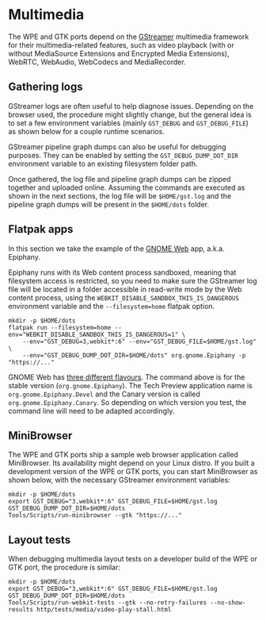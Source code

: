 # Multimedia

The WPE and GTK ports depend on the
[GStreamer](https://gstreamer.freedesktop.org) multimedia framework for their
multimedia-related features, such as video playback (with or without MediaSource
Extensions and Encrypted Media Extensions), WebRTC, WebAudio, WebCodecs and
MediaRecorder.

## Gathering logs

GStreamer logs are often useful to help diagnose issues. Depending on the
browser used, the procedure might slightly change, but the general idea is to
set a few environment variables (mainly `GST_DEBUG` and `GST_DEBUG_FILE`) as
shown below for a couple runtime scenarios.

GStreamer pipeline graph dumps can also be useful for debugging purposes. They
can be enabled by setting the `GST_DEBUG_DUMP_DOT_DIR` environment variable to
an existing filesystem folder path.

Once gathered, the log file and pipeline graph dumps can be zipped together and
uploaded online. Assuming the commands are executed as shown in the next
sections, the log file will be `$HOME/gst.log` and the pipeline graph dumps will
be present in the `$HOME/dots` folder.

## Flatpak apps

In this section we take the example of the [GNOME
Web](https://flathub.org/apps/org.gnome.Epiphany) app, a.k.a. Epiphany.

Epiphany runs with its Web content process sandboxed, meaning that filesystem
access is restricted, so you need to make sure the GStreamer log file will be
located in a folder accessible in read-write mode by the Web content process,
using the `WEBKIT_DISABLE_SANDBOX_THIS_IS_DANGEROUS` environment variable and
the `--filesystem=home` flatpak option.


```shell
mkdir -p $HOME/dots
flatpak run --filesystem=home --env="WEBKIT_DISABLE_SANDBOX_THIS_IS_DANGEROUS=1" \
    --env="GST_DEBUG=3,webkit*:6" --env="GST_DEBUG_FILE=$HOME/gst.log" \
    --env="GST_DEBUG_DUMP_DOT_DIR=$HOME/dots" org.gnome.Epiphany -p "https://..."
```

GNOME Web has [three different
flavours](https://gitlab.gnome.org/GNOME/epiphany#download-and-install). The
command above is for the stable version (`org.gnome.Epiphany`). The Tech Preview
application name is `org.gnome.Epiphany.Devel` and the Canary version is called
`org.gnome.Epiphany.Canary`. So depending on which version you test, the
command line will need to be adapted accordingly.

## MiniBrowser

The WPE and GTK ports ship a sample web browser application called MiniBrowser.
Its availability might depend on your Linux distro. If you built a development
version of the WPE or GTK ports, you can start MiniBrowser as shown below, with
the necessary GStreamer environment variables:

```shell
mkdir -p $HOME/dots
export GST_DEBUG="3,webkit*:6" GST_DEBUG_FILE=$HOME/gst.log GST_DEBUG_DUMP_DOT_DIR=$HOME/dots
Tools/Scripts/run-minibrowser --gtk "https://..."
```

## Layout tests

When debugging multimedia layout tests on a developer build of the WPE or GTK
port, the procedure is similar:

```shell
mkdir -p $HOME/dots
export GST_DEBUG="3,webkit*:6" GST_DEBUG_FILE=$HOME/gst.log GST_DEBUG_DUMP_DOT_DIR=$HOME/dots
Tools/Scripts/run-webkit-tests --gtk --no-retry-failures --no-show-results http/tests/media/video-play-stall.html
```


